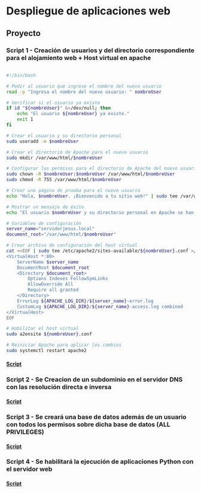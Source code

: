 # Despliegue de aplicaciones web
## Proyecto
### Script 1 - Creación de usuarios y del directorio correspondiente para el alojamiento web + Host virtual en apache

```sh

#!/bin/bash

# Pedir al usuario que ingrese el nombre del nuevo usuario
read -p "Ingresa el nombre del nuevo usuario: " nombreUser

# Verificar si el usuario ya existe
if id "${nombreUser}" &>/dev/null; then
    echo "El usuario ${nombreUser} ya existe."
    exit 1
fi

# Crear el usuario y su directorio personal
sudo useradd -m $nombreUser

# Crear el directorio de Apache para el nuevo usuario
sudo mkdir /var/www/html/$nombreUser

# Configurar los permisos para el directorio de Apache del nuevo usuario
sudo chown -R $nombreUser:$nombreUser /var/www/html/$nombreUser
sudo chmod -R 755 /var/www/html/$nombreUser

# Crear una página de prueba para el nuevo usuario
echo "Hola, $nombreUser. ¡Bienvenido a tu sitio web!" | sudo tee /var/www/html/$nombreUser/index.html > /dev/null

# Mostrar un mensaje de éxito
echo "El usuario $nombreUser y su directorio personal en Apache se han creado con éxito."

# Variables de configuración
server_name="servidorjesus.local"
document_root="/var/www/html/$nombreUser"

# Crear archivo de configuración del host virtual
cat <<EOF | sudo tee /etc/apache2/sites-available/${nombreUser}.conf >/dev/null
<VirtualHost *:80>
    ServerName $server_name
    DocumentRoot $document_root
    <Directory $document_root>
        Options Indexes FollowSymLinks
        AllowOverride All
        Require all granted
    </Directory>
    ErrorLog ${APACHE_LOG_DIR}/${server_name}-error.log
    CustomLog ${APACHE_LOG_DIR}/${server_name}-access.log combined
</VirtualHost>
EOF

# Habilitar el host virtual
sudo a2ensite ${nombreUser}.conf

# Reiniciar Apache para aplicar los cambios
sudo systemctl restart apache2

```

#### [Script](https://github.com/Braeek/ProyectoDespliegue/blob/main/Proyecto/InstalacionApache.md)

### Script 2 - Se Creacion de un subdominio en el servidor DNS con las resolución directa e inversa
#### [Script](https://github.com/Braeek/ProyectoDespliegue/blob/main/Proyecto/ActivarModulos.md)

### Script 3 - Se creará una base de datos además de un usuario con todos los permisos sobre dicha base de datos (ALL PRIVILEGES)
#### [Script](https://github.com/Braeek/ProyectoDespliegue/blob/main/Proyecto/InstalarWordpress.md)

### Script 4 - Se habilitará la ejecución de aplicaciones Python con el servidor web 
#### [Script](https://github.com/Braeek/ProyectoDespliegue/blob/main/Proyecto/pythonWsgi.md)
